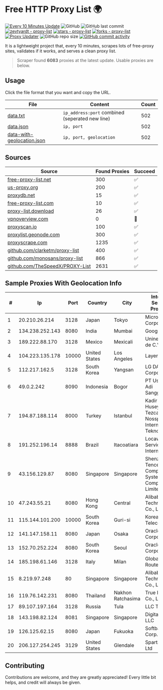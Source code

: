
# Free HTTP Proxy List 🌍

[![Every 10 Minutes Update](https://github.com/mertguvencli/http-proxy-list/actions/workflows/main.yml/badge.svg?branch=main)](https://github.com/mertguvencli/http-proxy-list/actions/workflows/main.yml)
![GitHub](https://img.shields.io/github/license/mertguvencli/http-proxy-list)
![GitHub last commit](https://img.shields.io/github/last-commit/mertguvencli/http-proxy-list)
[![zevtyardt - proxy-list](https://img.shields.io/static/v1?label=zevtyardt&message=proxy-list&color=blue&logo=github)](https://github.com/zevtyardt/proxy-list "Go to GitHub repo")
[![stars - proxy-list](https://img.shields.io/github/stars/zevtyardt/proxy-list?style=social)](https://github.com/zevtyardt/proxy-list)
[![forks - proxy-list](https://img.shields.io/github/forks/zevtyardt/proxy-list?style=social)](https://github.com/zevtyardt/proxy-list)
[![Proxy Updater](https://github.com/zevtyardt/proxy-list/workflows/Proxy%20Updater/badge.svg)](https://github.com/zevtyardt/proxy-list/actions?query=workflow:"Proxy+Updater")
![GitHub repo size](https://img.shields.io/github/repo-size/zevtyardt/proxy-list)
[![GitHub commit activity](https://img.shields.io/github/commit-activity/m/zevtyardt/proxy-list?logo=commits)](https://github.com/zevtyardt/proxy-list/commits/main)

It is a lightweight project that, every 10 minutes, scrapes lots of free-proxy sites, validates if it works, and serves a clean proxy list.

> Scraper found **6083** proxies at the latest update. Usable proxies are below.

## Usage

Click the file format that you want and copy the URL.

|File|Content|Count|
|----|-------|-----|
|[data.txt](https://raw.githubusercontent.com/mertguvencli/http-proxy-list/main/proxy-list/data.txt)|`ip_address:port` combined (seperated new line)|502|
|[data.json](https://raw.githubusercontent.com/mertguvencli/http-proxy-list/main/proxy-list/data.json)|`ip, port`|502|
|[data-with-geolocation.json](https://raw.githubusercontent.com/mertguvencli/http-proxy-list/main/proxy-list/data-with-geolocation.json)|`ip, port, geolocation`|502|

## Sources

|Source|Found Proxies|Succeed|
|------|-------------|-------|
|[free-proxy-list.net](https://free-proxy-list.net)|300|✅|
|[us-proxy.org](https://www.us-proxy.org)|200|✅|
|[proxydb.net](http://proxydb.net)|15|✅|
|[free-proxy-list.com](https://free-proxy-list.com/?page=&port=&type%5B%5D=http&type%5B%5D=https&up_time=0&search=Search)|10|✅|
|[proxy-list.download](https://www.proxy-list.download/HTTP)|26|✅|
|[vpnoverview.com](https://vpnoverview.com/privacy/anonymous-browsing/free-proxy-servers)|0|🚫|
|[proxyscan.io](https://www.proxyscan.io)|100|✅|
|[proxylist.geonode.com](https://proxylist.geonode.com/api/proxy-list?limit=300&page=1&sort_by=lastChecked&sort_type=desc&protocols=http,https)|300|✅|
|[proxyscrape.com](https://api.proxyscrape.com/v2/?request=displayproxies&protocol=http&timeout=10000&country=all&ssl=all&anonymity=all)|1235|✅|
|[github.com/clarketm/proxy-list](https://raw.githubusercontent.com/clarketm/proxy-list/master/proxy-list-raw.txt)|400|✅|
|[github.com/monosans/proxy-list](https://raw.githubusercontent.com/monosans/proxy-list/main/proxies/http.txt)|866|✅|
|[github.com/TheSpeedX/PROXY-List](https://raw.githubusercontent.com/TheSpeedX/PROXY-List/master/http.txt)|2631|✅|


## Sample Proxies With Geolocation Info

|#|Ip|Port|Country|City|Internet Service Provider|
|-|--|----|-------|----|-------------------------|
|1|20.210.26.214|3128|Japan|Tokyo|Microsoft Corporation|
|2|134.238.252.143|8080|India|Mumbai|Google LLC|
|3|189.222.88.170|3128|Mexico|Mexicali|Uninet S.A. de C.V.|
|4|104.223.135.178|10000|United States|Los Angeles|LayerHost|
|5|112.217.162.5|3128|South Korea|Yangsan|LG DACOM Corporation|
|6|49.0.2.242|8090|Indonesia|Bogor|PT Usaha Adi Sanggoro|
|7|194.87.188.114|8000|Turkey|Istanbul|Kadir Huseyin Tezcan Nosspeed Internet Teknolojileri|
|8|191.252.196.14|8888|Brazil|Itacoatiara|Locaweb Serviços de Internet S/A|
|9|43.156.129.87|8080|Singapore|Singapore|Shenzhen Tencent Computer Systems Company Limited|
|10|47.243.55.21|8080|Hong Kong|Central|Alibaba (US) Technology Co., Ltd.|
|11|115.144.101.200|10000|South Korea|Guri-si|Korea Telecom|
|12|141.147.158.11|8080|Japan|Osaka|Oracle Corporation|
|13|152.70.252.224|8080|South Korea|Seoul|Oracle Corporation|
|14|185.198.61.146|3128|Italy|Milan|Global Router LLC|
|15|8.219.97.248|80|Singapore|Singapore|Alibaba (US) Technology Co., Ltd.|
|16|119.76.142.231|8080|Thailand|Nakhon Ratchasima|True Internet Co., Ltd.|
|17|89.107.197.164|3128|Russia|Tula|LLC TK Altair|
|18|143.198.82.124|8081|Singapore|Singapore|DigitalOcean, LLC|
|19|126.125.62.15|8080|Japan|Fukuoka|Softbank BB Corp.|
|20|206.127.254.245|3129|United States|Glendale|Spartan Host Ltd|



## Contributing

Contributions are welcome, and they are greatly appreciated! Every
little bit helps, and credit will always be given.

